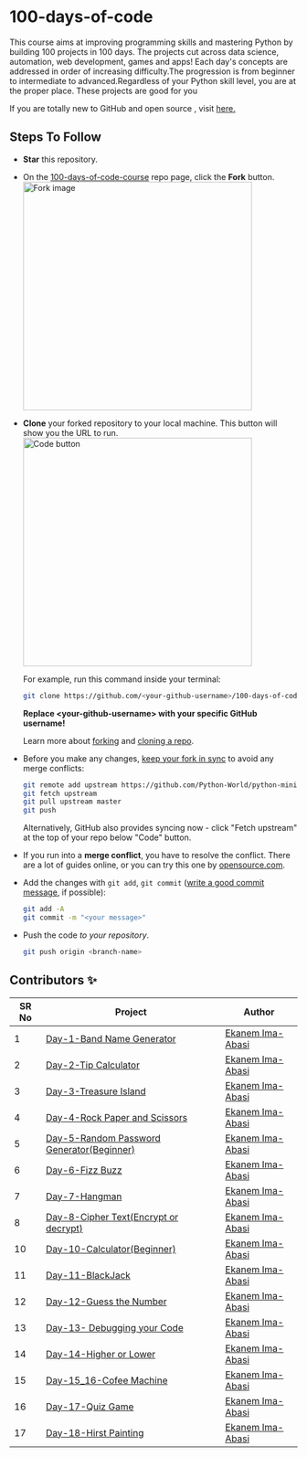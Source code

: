 # 100-days-of-code

This course aims at improving programming skills and mastering Python by building 100 projects in 100 days. The projects cut across data science, automation, web development, games and apps! Each day's concepts are addressed in order of increasing difficulty.The progression is from beginner to intermediate to advanced.Regardless of your Python skill level, you are at the proper place.
These projects are good for you

If you are totally new to GitHub and open source , visit [here.](https://towardsdatascience.com/getting-started-with-git-and-github-6fcd0f2d4ac6)

## Steps To Follow

- **Star** this repository.
- On the [100-days-of-code-course](https://github.com/ima-eky/100-days-of-code-course) repo page, click the **Fork** button.
    <br><img src="https://docs.github.com/assets/cb-28613/images/help/repository/fork_button.png" title="Fork image" width="400"/>
- **Clone** your forked repository to your local machine. This button will show you the URL to run.
    <br><img src="https://docs.github.com/assets/images/help/repository/code-button.png" title="Code button" width="400"/>

    For example, run this command inside your terminal:

    ```bash
    git clone https://github.com/<your-github-username>/100-days-of-code-course.git
    ```

    **Replace \<your-github-username\> with your specific GitHub username!**

    Learn more about [forking](https://help.github.com/en/github/getting-started-with-github/fork-a-repo) and [cloning a repo](https://docs.github.com/en/github/creating-cloning-and-archiving-repositories/cloning-a-repository).
- Before you make any changes, [keep your fork in sync](https://www.freecodecamp.org/news/how-to-sync-your-fork-with-the-original-git-repository/) to avoid any merge conflicts:

    ```bash
    git remote add upstream https://github.com/Python-World/python-mini-projects.git
    git fetch upstream
    git pull upstream master
    git push
    ```
    
    Alternatively, GitHub also provides syncing now - click "Fetch upstream" at the top of your repo below "Code" button.

- If you run into a **merge conflict**, you have to resolve the conflict. There are a lot of guides online, or you can try this one by [opensource.com](https://opensource.com/article/20/4/git-merge-conflict).

- Add the changes with `git add`, `git commit` ([write a good commit message](https://chris.beams.io/posts/git-commit/), if possible):

    ```bash
    git add -A
    git commit -m "<your message>"
    ```

- Push the code _to your repository_.

    ```bash
    git push origin <branch-name>
    ```


## Contributors ✨

SR No   | Project | Author
--- | --- | ---
1 | [Day-1-Band Name Generator](https://github.com/ima-eky/100-days-of-code-course/tree/main/day-1) | [Ekanem Ima-Abasi](https://github.com/ima-eky)
2 | [Day-2-Tip Calculator](https://github.com/ima-eky/100-days-of-code-course/tree/main/day-2)      | [Ekanem Ima-Abasi](https://github.com/ima-eky)
3 | [Day-3-Treasure Island](https://github.com/ima-eky/100-days-of-code-course/tree/main/day-3)     | [Ekanem Ima-Abasi](https://github.com/ima-eky)
4 | [Day-4-Rock Paper and Scissors](https://github.com/ima-eky/100-days-of-code-course/tree/main/day-4) | [Ekanem Ima-Abasi](https://github.com/ima-eky)
5 | [Day-5-Random Password Generator(Beginner)](https://github.com/ima-eky/100-days-of-code-course/tree/main/day-5)| [Ekanem Ima-Abasi](https://github.com/ima-eky)
6 | [Day-6-Fizz Buzz](https://github.com/ima-eky/100-days-of-code-course/tree/main/day-6)  | [Ekanem Ima-Abasi](https://github.com/ima-eky)
7 | [Day-7-Hangman](https://github.com/ima-eky/100-days-of-code-course/tree/main/day-7)     | [Ekanem Ima-Abasi](https://github.com/ima-eky)
8 | [Day-8-Cipher Text(Encrypt or decrypt)](https://github.com/ima-eky/100-days-of-code-course/tree/main/day-8)|[Ekanem Ima-Abasi](https://github.com/ima-eky)
10 | [Day-10-Calculator(Beginner)](https://github.com/ima-eky/100-days-of-code-course/tree/main/day-10)     | [Ekanem Ima-Abasi](https://github.com/ima-eky)
11 | [Day-11-BlackJack](https://github.com/ima-eky/100-days-of-code-course/tree/main/day-11)     | [Ekanem Ima-Abasi](https://github.com/ima-eky)
12 | [Day-12-Guess the Number](https://github.com/ima-eky/100-days-of-code-course/tree/main/day-12) | [Ekanem Ima-Abasi](https://github.com/ima-eky)
13 | [Day-13- Debugging your Code](https://github.com/ima-eky/100-days-of-code-course/tree/main/day-13)| [Ekanem Ima-Abasi](https://github.com/ima-eky)
14 | [Day-14-Higher or Lower](https://github.com/ima-eky/100-days-of-code-course/tree/main/day-14)| [Ekanem Ima-Abasi](https://github.com/ima-eky)
15 | [Day-15_16-Cofee Machine](https://github.com/ima-eky/100-days-of-code-course/tree/main/day-15_16)| [Ekanem Ima-Abasi](https://github.com/ima-eky)
16 | [Day-17-Quiz Game](https://github.com/ima-eky/100-days-of-code-course/tree/main/day-17)| [Ekanem Ima-Abasi](https://github.com/ima-eky)
17 |[Day-18-Hirst Painting](https://github.com/ima-eky/100-days-of-code-course/tree/main/day-18)| [Ekanem Ima-Abasi](https://github.com/ima-eky)
